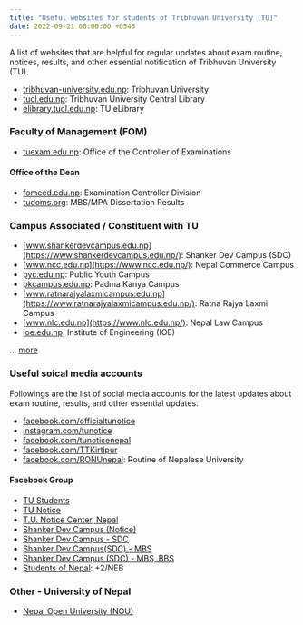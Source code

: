 ```yaml
---
title: "Useful websites for students of Tribhuvan University [TU]"
date: 2022-09-21 00:00:00 +0545
---
```


A list of websites that are helpful for regular updates about exam routine, notices, results, and other essential notification of Tribhuvan University (TU).

- [tribhuvan-university.edu.np](http://tribhuvan-university.edu.np/): Tribhuvan University
- [tucl.edu.np](https://tucl.edu.np/): Tribhuvan University Central Library
- [elibrary.tucl.edu.np](https://elibrary.tucl.edu.np/): TU eLibrary

### Faculty of Management (FOM)

- [tuexam.edu.np](https://tuexam.edu.np/): Office of the Controller of Examinations

#### Office of the Dean

- [fomecd.edu.np](https://www.fomecd.edu.np/): Examination Controller Division
- [tudoms.org](https://tudoms.org/): MBS/MPA Dissertation Results

### Campus Associated / Constituent with TU

- [www.shankerdevcampus.edu.np](https://www.shankerdevcampus.edu.np/): Shanker Dev Campus (SDC)
- [www.ncc.edu.np](https://www.ncc.edu.np/): Nepal Commerce Campus
- [pyc.edu.np](http://pyc.edu.np/): Public Youth Campus
- [pkcampus.edu.np](https://pkcampus.edu.np/): Padma Kanya Campus
- [www.ratnarajyalaxmicampus.edu.np](https://www.ratnarajyalaxmicampus.edu.np/): Ratna Rajya Laxmi Campus
- [www.nlc.edu.np](https://www.nlc.edu.np/): Nepal Law Campus
- [ioe.edu.np](https://ioe.edu.np/): Institute of Engineering (IOE)

... [more](http://tribhuvan-university.edu.np/campuses)

### Useful soical media accounts

Followings are the list of social media accounts for the latest updates about exam routine, results, and other essential updates.

- [facebook.com/officialtunotice](https://www.facebook.com/officialtunotice/)
- [instagram.com/tunotice](https://www.instagram.com/tunotice/)
- [facebook.com/tunoticenepal](https://www.facebook.com/tunoticenepal/)
- [facebook.com/TTKirtipur](https://www.facebook.com/TTKirtipur/)
- [facebook.com/RONUnepal](https://www.facebook.com/RONUnepal): Routine of Nepalese University

#### Facebook Group

- [TU Students](https://www.facebook.com/groups/883507421789537)
- [TU Notice](https://www.facebook.com/groups/926039680891048)
- [T.U. Notice Center, Nepal](https://www.facebook.com/groups/tunotice)
- [Shanker Dev Campus (Notice)](https://www.facebook.com/groups/985562248508268)
- [Shanker Dev Campus - SDC](https://www.facebook.com/groups/534245520097117)
- [Shanker Dev Campus(SDC) - MBS](https://www.facebook.com/groups/SDC.MBS)
- [Shanker Dev Campus (SDC) - MBS, BBS](https://www.facebook.com/groups/191822654167252)
- [Students of Nepal](https://www.facebook.com/groups/sonnnepal): +2/NEB

### Other - University of Nepal

- [Nepal Open University (NOU)](https://nou.edu.np/)
